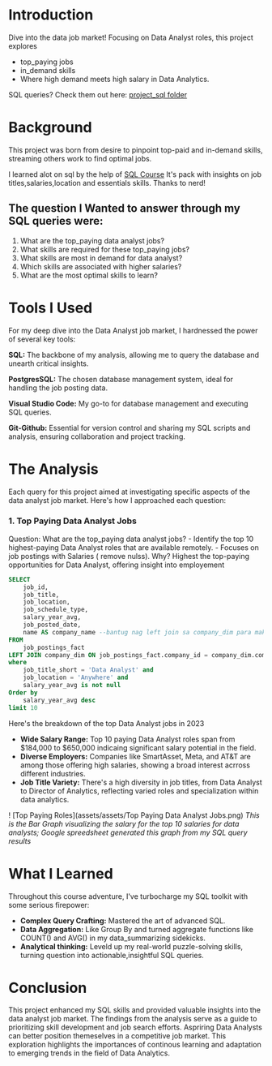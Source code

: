 # Introduction
Dive into the data job market! Focusing on Data Analyst roles, this project explores 
  - top_paying jobs
  - in_demand skills
  - Where high demand meets high salary in Data Analytics.
     
SQL queries? Check them out here: [project_sql folder](/project_sql/)

# Background
This project was born from desire to pinpoint top-paid and in-demand skills, streaming others work to find optimal jobs.

I learned alot on sql by the help of [SQL Course](https://lukearouse.com/sql) It's pack with insights on job titles,salaries,location and essentials skills. Thanks to nerd!
## The question I Wanted to answer through my SQL queries were:
  1. What are the top_paying data analyst jobs?
  2. What skills are required for these top_paying jobs?
  3. What skills are most in demand for data analyst?
  4. Which skills are associated with higher salaries?
  5. What are the most optimal skills to learn?

# Tools I Used
For my deep dive into the Data Analyst job market, I hardnessed the power of several key tools:

  **SQL:** The backbone of my analysis, allowing me to query the database and unearth critical insights.
  
  **PostgresSQL:** The chosen database management system, ideal for handling the job posting data.

  **Visual Studio Code:** My go-to for database management and executing SQL queries.

  **Git-Github:** Essential for version control and sharing my SQL scripts and analysis, ensuring collaboration and project tracking.


# The Analysis
Each query for this project aimed at investigating specific aspects of the data analyst job market.
Here's how I approached each question:

### 1. Top Paying Data Analyst Jobs

Question: What are the top_paying data analyst jobs?
    - Identify the top 10 highest-paying Data Analyst roles that are available remotely.
    - Focuses on job postings with Salaries ( remove nulss).
 Why? Highest the top-paying opportunities for Data Analyst, offering insight into employement
    
```sql
SELECT
    job_id,
    job_title,
    job_location,
    job_schedule_type,
    salary_year_avg,
    job_posted_date,
    name AS company_name --bantug nag left join sa company_dim para makita ni
FROM
    job_postings_fact
LEFT JOIN company_dim ON job_postings_fact.company_id = company_dim.company_id
where 
    job_title_short = 'Data Analyst' and
    job_location = 'Anywhere' and
    salary_year_avg is not null
Order by
    salary_year_avg desc
limit 10
```
Here's the breakdown of the top Data Analyst jobs in 2023
- **Wide Salary Range:** Top 10 paying Data Analyst roles span from $184,000 to $650,000 indicaing significant salary potential in the field.
- **Diverse Employers:** Companies like SmartAsset, Meta, and AT&T are among those offering high salaries, showing a broad interest acrross different industries.
- **Job Title Variety:** There's a high diversity in job titles, from Data Analyst to Director of Analytics, reflecting varied roles and specialization within data analytics.

! [Top Paying Roles](assets/assets/Top Paying Data Analyst Jobs.png)
*This is the Bar Graph visualizing the salary for the top 10
salaries for data analysts; Google spreedsheet generated this graph from my SQL query results*
  
# What I Learned
Throughout this course adventure, I've turbocharge my SQL toolkit with some serious firepower:
- **Complex Query Crafting:** Mastered the art of advanced SQL.
- **Data Aggregation:** Like Group By and turned aggregate functions like COUNT() and AVG() in my data_summarizing sidekicks.
- **Analytical thinking:** Leveld up my real-world puzzle-solving skills, turning question into actionable,insightful SQL queries.
  
# Conclusion

This project enhanced my SQL skills and provided valuable insights into the data analyst job market. The findings from the analysis serve as a guide to prioritizing skill development and job search efforts. Aspriring Data Analysts can better position themeselves in a competitive job market. This exploration highlights the importances of continous learning and adaptation to emerging trends in the field of Data Analytics.
